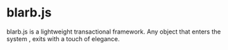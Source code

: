 # blarb.js

blarb.js is a lightweight transactional framework. Any object that enters the system , exits with a touch of elegance.